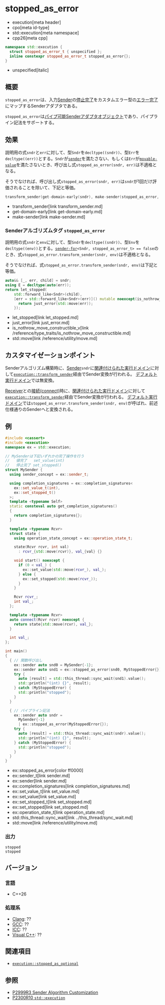 # stopped_as_error
* execution[meta header]
* cpo[meta id-type]
* std::execution[meta namespace]
* cpp26[meta cpp]

```cpp
namespace std::execution {
  struct stopped_as_error_t { unspecified };
  inline constexpr stopped_as_error_t stopped_as_error{};
}
```
* unspecified[italic]

## 概要
`stopped_as_error`は、入力[Sender](sender.md)の[停止完了](set_stopped.md)をカスタムエラー型の[エラー完了](set_error.md)にマップするSenderアダプタである。

`stopped_as_error`は[パイプ可能Senderアダプタオブジェクト](sender_adaptor_closure.md)であり、パイプライン記法をサポートする。


## 効果
説明用の式`sndr`と`err`に対して、型`Sndr`を`decltype((sndr))`、型`Err`を`decltype((err))`とする。`Sndr`が[`sender`](sender.md)を満たさない、もしくは`Err`が[`movable-value`](../movable-value.md)を満たさないとき、呼び出し式`stopped_as_error(sndr, err)`は不適格となる。

そうでなければ、呼び出し式`stopped_as_error(sndr, err)`は`sndr`が1回だけ評価されることを除いて、下記と等価。

```cpp
transform_sender(get-domain-early(sndr), make-sender(stopped_as_error, err, sndr))
```
* transform_sender[link transform_sender.md]
* get-domain-early[link get-domain-early.md]
* make-sender[link make-sender.md]


### Senderアルゴリズムタグ `stopped_as_error`
説明用の式`sndr`と`env`に対して、型`Sndr`を`decltype((sndr))`、型`Env`を`decltype((env))`とする。[`sender-for`](sender-for.md)`<Sndr, stopped_as_error_t> == false`のとき、式`stopped_as_error.transform_sender(sndr, env)`は不適格となる。

そうでなければ、式`stopped_as_error.transform_sender(sndr, env)`は下記と等価。

```cpp
auto&& [_, err, child] = sndr;
using E = decltype(auto(err));
return let_stopped(
    std::forward_like<Sndr>(child),
    [err = std::forward_like<Sndr>(err)]() mutable noexcept(is_nothrow_move_constructible_v<E>) {
      return just_error(std::move(err));
    });
```
* let_stopped[link let_stopped.md]
* just_error[link just_error.md]
* is_nothrow_move_constructible_v[link /reference/type_traits/is_nothrow_move_constructible.md]
* std::move[link /reference/utility/move.md]


## カスタマイゼーションポイント
Senderアルゴリズム構築時に、[Sender](sender.md)`sndr`に[関連付けられた実行ドメイン](get-domain-early.md)に対して[`execution::transform_sender`](transform_sender.md)経由でSender変換が行われる。
[デフォルト実行ドメイン](default_domain.md)では無変換。

[Receiver](receiver.md)との[接続(connect)](connect.md)時に、[関連付けられた実行ドメイン](get-domain-late.md)に対して[`execution::transform_sender`](transform_sender.md)経由でSender変換が行われる。
[デフォルト実行ドメイン](default_domain.md)では`stopped_as_error.transform_sender(sndr, env)`が呼ばれ、前述仕様通りのSenderへと変換される。


## 例
```cpp example
#include <cassert>
#include <execution>
namespace ex = std::execution;

// MySenderは下記いずれかの完了操作を行う
//   値完了   set_value(int)
//   停止完了 set_stopped()
struct MySender {
  using sender_concept = ex::sender_t;

  using completion_signatures = ex::completion_signatures<
    ex::set_value_t(int),
    ex::set_stopped_t()
  >;
  template <typename Self>
  static consteval auto get_completion_signatures()
  {
    return completion_signatures{};
  }

  template <typename Rcvr>
  struct state {
    using operation_state_concept = ex::operation_state_t;

    state(Rcvr rcvr, int val)
      : rcvr_{std::move(rcvr)}, val_{val} {}

    void start() noexcept {
      if (0 < val_) {
        ex::set_value(std::move(rcvr_), val_);
      } else {
        ex::set_stopped(std::move(rcvr_));
      }
    }

    Rcvr rcvr_;
    int val_;
  };

  template <typename Rcvr>
  auto connect(Rcvr rcvr) noexcept {
    return state{std::move(rcvr), val_};
  }

  int val_;
};

int main()
{
  { // 関数呼び出し
    ex::sender auto snd0 = MySender{-1};
    ex::sender auto snd1 = ex::stopped_as_error(snd0, MyStoppedError{});
    try {
      auto [result] = std::this_thread::sync_wait(snd1).value();
      std::println("(int) {}", result);
    } catch (MyStoppedError) {
      std::println("stopped");
    }
  }

  { // パイプライン記法
    ex::sender auto sndr =
      MySender{-1}
      | ex::stopped_as_error(MyStoppedError{});
    try {
      auto [result] = std::this_thread::sync_wait(sndr).value();
      std::println("(int) {}", result);
    } catch (MyStoppedError) {
      std::println("stopped");
    }
  }
}
```
* ex::stopped_as_error[color ff0000]
* ex::sender_t[link sender.md]
* ex::sender[link sender.md]
* ex::completion_signatures[link completion_signatures.md]
* ex::set_value_t[link set_value.md]
* ex::set_value[link set_value.md]
* ex::set_stopped_t[link set_stopped.md]
* ex::set_stopped[link set_stopped.md]
* ex::operation_state_t[link operation_state.md]
* std::this_thread::sync_wait[link ../this_thread/sync_wait.md]
* std::move[link /reference/utility/move.md]

### 出力
```
stopped
stopped
```


## バージョン
### 言語
- C++26

### 処理系
- [Clang](/implementation.md#clang): ??
- [GCC](/implementation.md#gcc): ??
- [ICC](/implementation.md#icc): ??
- [Visual C++](/implementation.md#visual_cpp): ??


## 関連項目
- [`execution::stopped_as_optional`](stopped_as_optional.md)


## 参照
- [P2999R3 Sender Algorithm Customization](https://www.open-std.org/jtc1/sc22/wg21/docs/papers/2023/p2999r3.html)
- [P2300R10 `std::execution`](https://www.open-std.org/jtc1/sc22/wg21/docs/papers/2024/p2300r10.html)
